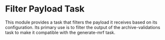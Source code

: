 # Filter Payload Task

This module provides a task that filters the payload it receives based on its configuration.
Its primary use is to filter the output of the archive-validations task to make it compatible
with the generate-mrf task.